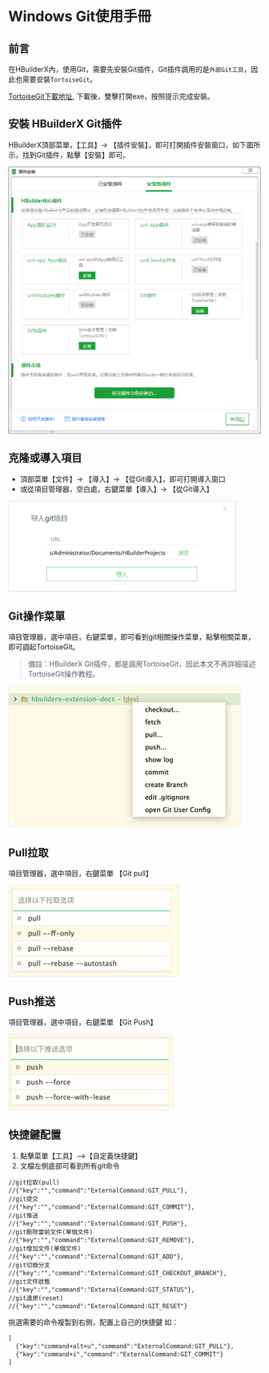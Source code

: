 # Windows Git使用手冊

## 前言

在HBuilderX內，使用Git，需要先安裝Git插件，Git插件調用的是`外部Git工具`，因此也需要安裝`TortoiseGit`。

[TortoiseGit下載地址](https://tortoisegit.org/download/), 下載後，雙擊打開exe，按照提示完成安裝。

## 安裝 HBuilderX Git插件

HBuilderX頂部菜單，【工具】-> 【插件安裝】，即可打開插件安裝窗口，如下圖所示，找到Git插件，點擊【安裝】即可。

<img src="/static/snapshots/tutorial/source_control/plugin_window.png" style="zoom:70%" />

## 克隆或導入項目

- 頂部菜單【文件】-> 【導入】-> 【從Git導入】，即可打開導入窗口
- 或從項目管理器，空白處，右鍵菜單【導入】-> 【從Git導入】

<img src="/static/snapshots/tutorial/source_control/git_windows_clone.png" style="zoom:70%" />

## Git操作菜單

項目管理器，選中項目，右鍵菜單，即可看到git相關操作菜單，點擊相關菜單，即可調起TortoiseGit。

> 備註：HBuilderX Git插件，都是調用TortoiseGit，因此本文不再詳細描述TortoiseGit操作教程。

<img src="/static/snapshots/tutorial/source_control/git-new-show.png" style="zoom:50%; border: 1px solid #eee;" />

## Pull拉取

項目管理器，選中項目，右鍵菜單 【Git pull】

<img src="/static/snapshots/tutorial/source_control/git-new-pull.png" style="zoom:50%; border: 1px solid #eee;" />

## Push推送

項目管理器，選中項目，右鍵菜單 【Git Push】

<img src="/static/snapshots/tutorial/source_control/git-new-push.png" style="zoom:50%; border: 1px solid #eee;" />

## 快捷鍵配置

1. 點擊菜單【工具】-->【自定義快捷鍵】
2. 文檔左側底部可看到所有git命令

```
//git拉取(pull)  
//{"key":"","command":"ExternalCommand:GIT_PULL"},  
//git提交  
//{"key":"","command":"ExternalCommand:GIT_COMMIT"},  
//git推送  
//{"key":"","command":"ExternalCommand:GIT_PUSH"},  
//git刪除當前文件(單個文件)  
//{"key":"","command":"ExternalCommand:GIT_REMOVE"},  
//git增加文件(單個文件)  
//{"key":"","command":"ExternalCommand:GIT_ADD"},  
//git切換分支  
//{"key":"","command":"ExternalCommand:GIT_CHECKOUT_BRANCH"},  
//git文件狀態  
//{"key":"","command":"ExternalCommand:GIT_STATUS"},  
//git還原(reset)  
//{"key":"","command":"ExternalCommand:GIT_RESET"}
```

挑選需要的命令複製到右側，配置上自己的快捷鍵
如：
```
[  
  {"key":"command+alt+u","command":"ExternalCommand:GIT_PULL"},  
  {"key":"command+i","command":"ExternalCommand:GIT_COMMIT"}  
]
```